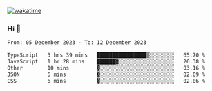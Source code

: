 [![wakatime](https://wakatime.com/badge/user/71c66f00-8a01-44bc-9adb-78ea084934aa.svg)](https://wakatime.com/@71c66f00-8a01-44bc-9adb-78ea084934aa)

### Hi 👋

<!--START_SECTION:waka-->

```txt
From: 05 December 2023 - To: 12 December 2023

TypeScript   3 hrs 39 mins   ████████████████▒░░░░░░░░   65.70 %
JavaScript   1 hr 28 mins    ██████▓░░░░░░░░░░░░░░░░░░   26.38 %
Other        10 mins         ▓░░░░░░░░░░░░░░░░░░░░░░░░   03.16 %
JSON         6 mins          ▓░░░░░░░░░░░░░░░░░░░░░░░░   02.09 %
CSS          6 mins          ▓░░░░░░░░░░░░░░░░░░░░░░░░   02.06 %
```

<!--END_SECTION:waka-->
